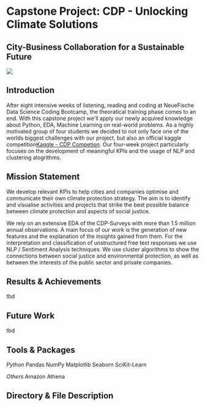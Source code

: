 # Capstone Project: CDP - Unlocking Climate Solutions
## City-Business Collaboration for a Sustainable Future
![](https://insuranceday.maritimeintelligence.informa.com/-/media/insurance-day/markets/specialty/environmental/climate-change-cooperation.jpg?w=790&hash=AE1254BAD6671AF719770C25B8A08A1C)

## Introduction

After eight intensive weeks of listening, reading and coding at NeueFische Data Science Coding Bootcamp, the theoratical training phase comes to an end. With this capstone project we'll apply our newly acquired knowledge about Python, EDA, Machine Learning on real-world problems. 
As a highly motivated group of four students we decided to not only face one of the worlds biggest challenges with our project, but also an official kaggle competition[Kaggle - CDP Competion](https://www.kaggle.com/c/cdp-unlocking-climate-solutions/).
Our four-week project particularly focuses on the development of meaningful KPIs and the usage of NLP and clustering alogrithms.

## Mission Statement

We develop relevant KPIs to help cities and companies optimise and communicate their own climate protection strategy. The aim is to identify and visualise activities and projects that strike the best possible balance between climate protection and aspects of social justice. 
 
We rely on an extensive EDA of the CDP-Surveys with more than 1.5 million annual observations. A main focus of our work is the generation of new features and the explanation of the insights gained from them. For the interpretation and classification of unstructured free text responses we use NLP / Sentiment Analysis techniques. We use cluster algorithms to show the connections between social justice and environmental protection, as well as between the interests of the public sector and private companies.

## Results & Achievements
tbd

## Future Work
tbd

## Tools & Packages

*Python*
Pandas
NumPy
Matplotlib
Seaborn
SciKit-Learn

*Others*
Amazon Athena

## Directory & File Description

